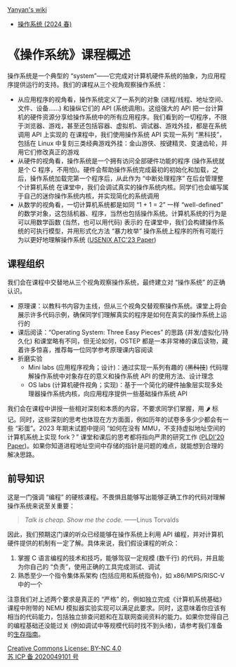 <!DOCTYPE html><html><head><meta charSet="utf-8"/><meta name="viewport" content="width=device-width"/><title>《操作系统》课程概述</title><link rel="stylesheet" href="https://cdn.jsdelivr.net/npm/katex@0.16.9/dist/katex.min.css" integrity="sha384-n8MVd4RsNIU0tAv4ct0nTaAbDJwPJzDEaqSD1odI+WdtXRGWt2kTvGFasHpSy3SV" crossorigin="anonymous"/><link rel="stylesheet" href="//cdnjs.cloudflare.com/ajax/libs/highlight.js/11.6.0/styles/default.min.css"/><meta name="next-head-count" content="5"/><link rel="preload" href="/_next/static/css/ee15694256147ebe.css" as="style"/><link rel="stylesheet" href="/_next/static/css/ee15694256147ebe.css" data-n-g=""/><noscript data-n-css=""></noscript><script defer="" nomodule="" src="/_next/static/chunks/polyfills-c67a75d1b6f99dc8.js"></script><script src="/_next/static/chunks/webpack-f73d82589f972e7d.js" defer=""></script><script src="/_next/static/chunks/framework-66d32731bdd20e83.js" defer=""></script><script src="/_next/static/chunks/main-3929bf55b0f13a18.js" defer=""></script><script src="/_next/static/chunks/pages/_app-d46baf38446a89dd.js" defer=""></script><script src="/_next/static/chunks/pages/%5B%5B...index%5D%5D-28ef7957fcd35a0c.js" defer=""></script><script src="/_next/static/G63gzBpTZjvcKetK-mSAL/_buildManifest.js" defer=""></script><script src="/_next/static/G63gzBpTZjvcKetK-mSAL/_ssgManifest.js" defer=""></script></head><body><div id="__next"><div class="bg-slate-300/10"><div class="sticky top-0 z-40 w-full backdrop-blur flex-none border-b border-slate-900/10 bg-white/75 supports-backdrop-blur:bg-white/60"><div class="max-w-8xl mx-auto"><div class="py-4 border-b border-slate-900/10 lg:px-8 lg:border-0 dark:border-slate-300/10 mx-4 lg:mx-0"><div class="relative flex items-center"><a href="/">Yanyan&#x27;s wiki</a><div class="relative hidden lg:flex items-center ml-auto"><nav class="text-sm leading-6 font-semibold text-slate-700 dark:text-slate-200"><ul class="flex space-x-8"><li><a class="hover:text-sky-500 dark:hover:text-sky-400" href="/OS/2024/">操作系统 (2024 春)</a></li></ul></nav></div></div></div></div></div><div class="container mx-auto max-w-5xl flex flex-col min-h-screen px-4"><div class="wiki bg-neutral-200/10"><h1>《操作系统》课程概述</h1>
<p>操作系统是一个典型的 “system”——它完成对计算机硬件系统的<red>抽象</red>，为应用程序提供运行的支持。我们的课程从三个视角观察操作系统：</p>
<ul>
<li>从应用程序的视角看，操作系统定义了<red>一系列的对象</red> (进程/线程、地址空间、文件、设备……) 和<red>操纵它们的 API</red> (系统调用)。这组强大的 API 把一台计算机的硬件资源分享给操作系统中的所有应用程序。我们看到的一切程序，不限于浏览器、游戏，甚至还包括容器、虚拟机、调试器、游戏外挂，都是在系统调用 API 上实现的
<widget>在课程中，我们使用操作系统 API 实现一系列 “黑科技”，包括在 Linux 中复刻三类经典游戏外挂：金山游侠、按键精灵、变速齿轮，并用它们修改真正的游戏</widget></li>
<li>从硬件的视角看，操作系统是一个<red>拥有访问全部硬件功能的程序</red> (操作系统就是个 C 程序，不用怕)。硬件会帮助操作系统完成最初的初始化和加载，之后，操作系统加载完第一个程序后，从此作为 “中断处理程序” 在后台管理整个计算机系统
<widget>在课堂中，我们会调试真实的操作系统内核。同学们也会编写属于自己的迷你操作系统内核，并实现简化的系统调用</widget></li>
<li>从数学的视角看，一切计算机系统都是如同 “1 + 1 = 2” 一样 “well-defined” 的<red>数学对象</red>，这包括机器、程序，当然也包括操作系统。计算机系统的行为是可以用数学函数 (当然，也可以用代码) 表示的
<widget>在课堂中，我们会构建操作系统的可执行模型，并用形式化方法 “暴力枚举” 操作系统上程序的所有可能行为以更好地理解操作系统 (<a href="https://www.usenix.org/conference/atc23/presentation/jiang-yanyan">USENIX ATC&#x27;23 Paper</a>)</widget></li>
</ul>
<h2>课程组织</h2>
<p>我们会在课程中交替地从三个视角观察操作系统，最终建立对 “操作系统” 的正确认识。</p>
<ul>
<li>原理课：以教科书内容为主线，但从三个视角交替观察操作系统。课堂上将会展示许多代码示例，确保同学们理解真实的程序是如何在真实的操作系统上运行的</li>
<li>课后阅读：“Operating System: Three Easy Pieces” 的思路 (<box class="box-blue">并发</box>/<box class="box box-green">虚拟化</box>/<box class="box-violet">持久化</box>) 和课堂略有不同，但无论如何，OSTEP 都是一本非常棒的课后读物，藏着许多惊喜，推荐每一位同学参考原理课内容阅读</li>
<li>折磨实验<!-- -->
<ul>
<li>Mini labs (应用程序视角；设计)：通过实现一系列有趣的 (<del>黑科技</del>) 代码理解操作系统中对象存在的意义和操作系统 API 的使用方法、设计理念</li>
<li>OS labs (计算机硬件视角；实现)：基于一个简化的硬件抽象层实现多处理器操作系统内核，向应用程序提供一些基础操作系统 API</li>
</ul>
</li>
</ul>
<p>我们会在课程中讲授一些相对深刻和本质的内容，不要求同学们掌握，用 🌶️ 标记。同时，这些深刻的思考也体现在方方面面，例如历年的试卷多多少少都会有一些 “彩蛋”。2023 年期末试题中提问 “如何在没有 MMU，不支持虚拟地址空间的计算机系统上实现 fork？” 课堂和课后的思考都将指向严肃的研究工作 (<a href="https://dl.acm.org/doi/abs/10.1145/3385412.3385987">PLDI&#x27;20 Paper</a>)。如果你知道进程地址空间中存储的指针是问题的难点，就能想到合理的解决思路。</p>
<h2>前导知识</h2>
<p>这是一门强调 “编程” 的硬核课程。不畏惧且能够写出能够正确工作的代码对理解操作系统来说至关重要：</p>
<blockquote>
<p><em>Talk is cheap. Show me the code.</em> ——Linus Torvalds</p>
</blockquote>
<p>因此，我们预期这门课的听众已经能够在操作系统上利用 API 编程，并对计算机硬件提供的机制有一定了解。具体来说，我们假设课程的听众：</p>
<ol>
<li>掌握 C 语言编程的技术和技巧，能够驾驭一定规模 (数千行) 的代码，并且能为你自己的 “负责”，使用正确的工具完成测试、调试</li>
<li>熟悉至少一个指令集体系架构 (包括应用和系统指令)，如 x86/MIPS/RISC-V 中的一个</li>
</ol>
<p>注意我们对上述两个要求是真正的 “严格” 的，例如独立完成《计算机系统基础》课程中附带的 NEMU 模拟器实验实现可以满足此要求。同时，这意味着你应该有相当的代码能力，包括独立排查问题和在互联网查阅资料的能力。如果你觉得自己的编程基础还没能过关 (例如调试中等规模代码时找不到头绪)，请参考我们准备的<a href="Guide.md">生存指南</a>。</p></div></div><div class="bg-neutral-100 text-center text-neutral-600 dark:bg-neutral-600 dark:text-neutral-200 lg:text-left"><div class="bg-neutral-200 p-6 text-center dark:bg-neutral-700"><a rel="license" href="http://creativecommons.org/licenses/by-nc/4.0/">Creative Commons License: BY-NC 4.0</a><br/><a href="https://beian.miit.gov.cn/">苏 ICP 备 2020049101 号</a></div></div></div></div><script id="__NEXT_DATA__" type="application/json">{"props":{"pageProps":{"source":{"compiledSource":"/*@jsxRuntime automatic @jsxImportSource react*/\nconst {Fragment: _Fragment, jsx: _jsx, jsxs: _jsxs} = arguments[0];\nconst {useMDXComponents: _provideComponents} = arguments[0];\nfunction _createMdxContent(props) {\n  const _components = Object.assign({\n    h1: \"h1\",\n    p: \"p\",\n    ul: \"ul\",\n    li: \"li\",\n    a: \"a\",\n    h2: \"h2\",\n    blockquote: \"blockquote\",\n    em: \"em\",\n    ol: \"ol\"\n  }, _provideComponents(), props.components);\n  return _jsxs(_Fragment, {\n    children: [_jsx(_components.h1, {\n      children: \"《操作系统》课程概述\"\n    }), \"\\n\", _jsxs(_components.p, {\n      children: [\"操作系统是一个典型的 “system”——它完成对计算机硬件系统的\", _jsx(\"red\", {\n        children: \"抽象\"\n      }), \"，为应用程序提供运行的支持。我们的课程从三个视角观察操作系统：\"]\n    }), \"\\n\", _jsxs(_components.ul, {\n      children: [\"\\n\", _jsxs(_components.li, {\n        children: [\"从应用程序的视角看，操作系统定义了\", _jsx(\"red\", {\n          children: \"一系列的对象\"\n        }), \" (进程/线程、地址空间、文件、设备……) 和\", _jsx(\"red\", {\n          children: \"操纵它们的 API\"\n        }), \" (系统调用)。这组强大的 API 把一台计算机的硬件资源分享给操作系统中的所有应用程序。我们看到的一切程序，不限于浏览器、游戏，甚至还包括容器、虚拟机、调试器、游戏外挂，都是在系统调用 API 上实现的\\n\", _jsx(\"widget\", {\n          children: \"在课程中，我们使用操作系统 API 实现一系列 “黑科技”，包括在 Linux 中复刻三类经典游戏外挂：金山游侠、按键精灵、变速齿轮，并用它们修改真正的游戏\"\n        })]\n      }), \"\\n\", _jsxs(_components.li, {\n        children: [\"从硬件的视角看，操作系统是一个\", _jsx(\"red\", {\n          children: \"拥有访问全部硬件功能的程序\"\n        }), \" (操作系统就是个 C 程序，不用怕)。硬件会帮助操作系统完成最初的初始化和加载，之后，操作系统加载完第一个程序后，从此作为 “中断处理程序” 在后台管理整个计算机系统\\n\", _jsx(\"widget\", {\n          children: \"在课堂中，我们会调试真实的操作系统内核。同学们也会编写属于自己的迷你操作系统内核，并实现简化的系统调用\"\n        })]\n      }), \"\\n\", _jsxs(_components.li, {\n        children: [\"从数学的视角看，一切计算机系统都是如同 “1 + 1 = 2” 一样 “well-defined” 的\", _jsx(\"red\", {\n          children: \"数学对象\"\n        }), \"，这包括机器、程序，当然也包括操作系统。计算机系统的行为是可以用数学函数 (当然，也可以用代码) 表示的\\n\", _jsxs(\"widget\", {\n          children: [\"在课堂中，我们会构建操作系统的可执行模型，并用形式化方法 “暴力枚举” 操作系统上程序的所有可能行为以更好地理解操作系统 (\", _jsx(_components.a, {\n            href: \"https://www.usenix.org/conference/atc23/presentation/jiang-yanyan\",\n            children: \"USENIX ATC'23 Paper\"\n          }), \")\"]\n        })]\n      }), \"\\n\"]\n    }), \"\\n\", _jsx(_components.h2, {\n      children: \"课程组织\"\n    }), \"\\n\", _jsx(_components.p, {\n      children: \"我们会在课程中交替地从三个视角观察操作系统，最终建立对 “操作系统” 的正确认识。\"\n    }), \"\\n\", _jsxs(_components.ul, {\n      children: [\"\\n\", _jsx(_components.li, {\n        children: \"原理课：以教科书内容为主线，但从三个视角交替观察操作系统。课堂上将会展示许多代码示例，确保同学们理解真实的程序是如何在真实的操作系统上运行的\"\n      }), \"\\n\", _jsxs(_components.li, {\n        children: [\"课后阅读：“Operating System: Three Easy Pieces” 的思路 (\", _jsx(\"box\", {\n          className: \"box-blue\",\n          children: \"并发\"\n        }), \"/\", _jsx(\"box\", {\n          className: \"box box-green\",\n          children: \"虚拟化\"\n        }), \"/\", _jsx(\"box\", {\n          className: \"box-violet\",\n          children: \"持久化\"\n        }), \") 和课堂略有不同，但无论如何，OSTEP 都是一本非常棒的课后读物，藏着许多惊喜，推荐每一位同学参考原理课内容阅读\"]\n      }), \"\\n\", _jsxs(_components.li, {\n        children: [\"折磨实验\", \"\\n\", _jsxs(_components.ul, {\n          children: [\"\\n\", _jsxs(_components.li, {\n            children: [\"Mini labs (应用程序视角；设计)：通过实现一系列有趣的 (\", _jsx(\"del\", {\n              children: \"黑科技\"\n            }), \") 代码理解操作系统中对象存在的意义和操作系统 API 的使用方法、设计理念\"]\n          }), \"\\n\", _jsx(_components.li, {\n            children: \"OS labs (计算机硬件视角；实现)：基于一个简化的硬件抽象层实现多处理器操作系统内核，向应用程序提供一些基础操作系统 API\"\n          }), \"\\n\"]\n        }), \"\\n\"]\n      }), \"\\n\"]\n    }), \"\\n\", _jsxs(_components.p, {\n      children: [\"我们会在课程中讲授一些相对深刻和本质的内容，不要求同学们掌握，用 🌶️ 标记。同时，这些深刻的思考也体现在方方面面，例如历年的试卷多多少少都会有一些 “彩蛋”。2023 年期末试题中提问 “如何在没有 MMU，不支持虚拟地址空间的计算机系统上实现 fork？” 课堂和课后的思考都将指向严肃的研究工作 (\", _jsx(_components.a, {\n        href: \"https://dl.acm.org/doi/abs/10.1145/3385412.3385987\",\n        children: \"PLDI'20 Paper\"\n      }), \")。如果你知道进程地址空间中存储的指针是问题的难点，就能想到合理的解决思路。\"]\n    }), \"\\n\", _jsx(_components.h2, {\n      children: \"前导知识\"\n    }), \"\\n\", _jsx(_components.p, {\n      children: \"这是一门强调 “编程” 的硬核课程。不畏惧且能够写出能够正确工作的代码对理解操作系统来说至关重要：\"\n    }), \"\\n\", _jsxs(_components.blockquote, {\n      children: [\"\\n\", _jsxs(_components.p, {\n        children: [_jsx(_components.em, {\n          children: \"Talk is cheap. Show me the code.\"\n        }), \" ——Linus Torvalds\"]\n      }), \"\\n\"]\n    }), \"\\n\", _jsx(_components.p, {\n      children: \"因此，我们预期这门课的听众已经能够在操作系统上利用 API 编程，并对计算机硬件提供的机制有一定了解。具体来说，我们假设课程的听众：\"\n    }), \"\\n\", _jsxs(_components.ol, {\n      children: [\"\\n\", _jsx(_components.li, {\n        children: \"掌握 C 语言编程的技术和技巧，能够驾驭一定规模 (数千行) 的代码，并且能为你自己的 “负责”，使用正确的工具完成测试、调试\"\n      }), \"\\n\", _jsx(_components.li, {\n        children: \"熟悉至少一个指令集体系架构 (包括应用和系统指令)，如 x86/MIPS/RISC-V 中的一个\"\n      }), \"\\n\"]\n    }), \"\\n\", _jsxs(_components.p, {\n      children: [\"注意我们对上述两个要求是真正的 “严格” 的，例如独立完成《计算机系统基础》课程中附带的 NEMU 模拟器实验实现可以满足此要求。同时，这意味着你应该有相当的代码能力，包括独立排查问题和在互联网查阅资料的能力。如果你觉得自己的编程基础还没能过关 (例如调试中等规模代码时找不到头绪)，请参考我们准备的\", _jsx(_components.a, {\n        href: \"Guide.md\",\n        children: \"生存指南\"\n      }), \"。\"]\n    })]\n  });\n}\nfunction MDXContent(props = {}) {\n  const {wrapper: MDXLayout} = Object.assign({}, _provideComponents(), props.components);\n  return MDXLayout ? _jsx(MDXLayout, Object.assign({}, props, {\n    children: _jsx(_createMdxContent, props)\n  })) : _createMdxContent(props);\n}\nreturn {\n  default: MDXContent\n};\n","frontmatter":{},"scope":{}},"frontmatter":{"title":"《操作系统》课程概述"}},"__N_SSG":true},"page":"/[[...index]]","query":{"index":["OS","Overview.md"]},"buildId":"G63gzBpTZjvcKetK-mSAL","isFallback":false,"gsp":true,"scriptLoader":[]}</script></body></html>